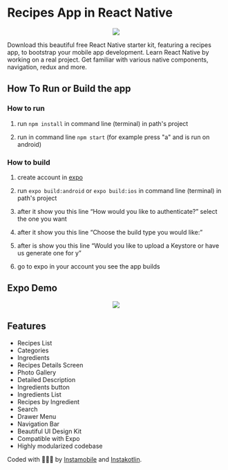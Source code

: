 # Recipes App in React Native

<center><a href="https://www.instamobile.io/app-templates/food-app-template/"><img src="https://www.instamobile.io/wp-content/uploads/2019/07/Screen-Shot-2019-07-22-at-8.56.44-PM.png" /></a></center>

Download this beautiful free React Native starter kit, featuring a recipes app, to bootstrap your mobile app development. Learn React Native by working on a real project. Get familiar with various native components, navigation, redux and more.
## How To Run or Build the app

### How to run
1. run ```npm install``` in command line (terminal) in path's project 

2. run in command line ```npm start``` (for example press "a" and is run on android)

### How to build 
1.  create account in <a href="https://expo.io/">expo</a>
2.  run  ```expo build:android```  or ```expo build:ios```  in command line (terminal) in path's project

3. after it show you this line “How would you like to authenticate?” select the one you want 
4. after it show you this line “Choose the build type you would like:” 
5. after is show you this line “Would you like to upload a Keystore or have us generate one for y”
6. go to expo in your account you see the app builds

## Expo Demo
<center><a href=""><img src="https://www.instamobile.io/wp-content/uploads/2019/07/Screen-Shot-2019-07-22-at-8.20.29-PM.png" /></a></center>

## Features
- Recipes List
- Categories
- Ingredients
- Recipes Details Screen
- Photo Gallery
- Detailed Description
- Ingredients button
- Ingredients List
- Recipes by Ingredient
- Search
- Drawer Menu
- Navigation Bar
- Beautiful UI Design Kit
- Compatible with Expo
- Highly modularized codebase


Coded with 💖💖💖 by <a href="https://www.instamobile.io/">Instamobile</a> and <a href="https://www.instakotlin.com/">Instakotlin</a>.
